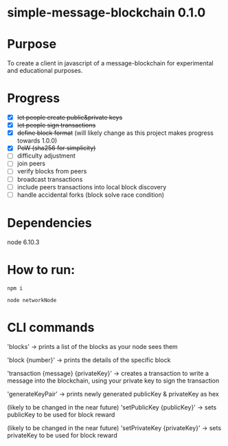 # simple-message-blockchain 0.1.0

# Purpose
To create a client in javascript of a message-blockchain for experimental and educational purposes.

# Progress
- [x] ~~let people create public&private keys~~
- [x] ~~let people sign transactions~~
- [x] ~~define block format~~ (will likely change as this project makes progress towards 1.0.0)
- [x] ~~PoW (sha256 for simplicity)~~
- [ ] difficulty adjustment
- [ ] join peers
- [ ] verify blocks from peers
- [ ] broadcast transactions
- [ ] include peers transactions into local block discovery
- [ ] handle accidental forks (block solve race condition)

# Dependencies

node 6.10.3

# How to run:

`npm i`

`node networkNode`

# CLI commands

'blocks' -> prints a list of the blocks as your node sees them

'block {number}' -> prints the details of the specific block

'transaction {message} {privateKey}' -> creates a transaction to write a message into the blockchain, using your private key to sign the transaction
  
'generateKeyPair' -> prints newly generated publicKey & privateKey as hex

(likely to be changed in the near future) 'setPublicKey {publicKey}' -> sets publicKey to be used for block reward

(likely to be changed in the near future) 'setPrivateKey {privateKey}' -> sets privateKey to be used for block reward
